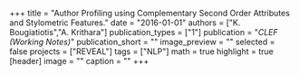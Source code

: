 +++
title = "Author Profiling using Complementary Second Order Attributes and Stylometric Features."
date = "2016-01-01"
authors = ["K. Bougiatiotis","A. Krithara"]
publication_types = ["1"]
publication = "_CLEF (Working Notes)_"
publication_short = ""
image_preview = ""
selected = false
projects = ["REVEAL"]
tags = ["NLP"]
math = true
highlight = true
[header]
image = ""
caption = ""
+++

